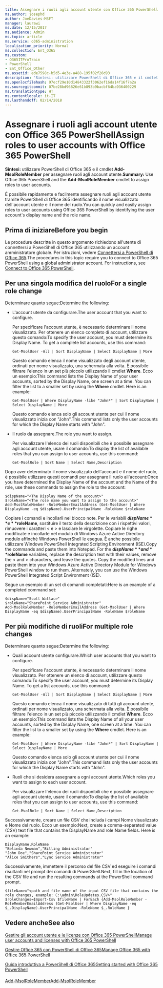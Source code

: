 ```yaml
---
title: Assegnare i ruoli agli account utente con Office 365 PowerShell
ms.author: josephd
author: JoeDavies-MSFT
manager: laurawi
ms.date: 12/15/2017
ms.audience: Admin
ms.topic: article
ms.service: o365-administration
localization_priority: Normal
ms.collection: Ent_O365
ms.custom:
- O365ITProTrain
- PowerShell
- Ent_Office_Other
ms.assetid: ede7598c-b5d5-4e3e-a488-195f02f26d93
description: 'Sintesi: utilizzare PowerShell di Office 365 e il cmdlet Add-MsolRoleMember per assegnare ruoli agli account utente.'
ms.openlocfilehash: 97ecf29e10d14843322f3062ef16da14f16f7a2a
ms.sourcegitcommit: 07be28bd96826e61b893b9bacbf64ba936400229
ms.translationtype: HT
ms.contentlocale: it-IT
ms.lasthandoff: 02/14/2018
---
```

# <a name="assign-roles-to-user-accounts-with-office-365-powershell"></a><span data-ttu-id="afd82-103">Assegnare i ruoli agli account utente con Office 365 PowerShell</span><span class="sxs-lookup"><span data-stu-id="afd82-103">Assign roles to user accounts with Office 365 PowerShell</span></span>

 <span data-ttu-id="afd82-104">**Sintesi:** utilizzare PowerShell di Office 365 e il cmdlet **Add-MsolRoleMember** per assegnare ruoli agli account utente.</span><span class="sxs-lookup"><span data-stu-id="afd82-104">**Summary:** Use Office 365 PowerShell and the **Add-MsolRoleMember** cmdlet to assign roles to user accounts.</span></span>
  
<span data-ttu-id="afd82-105">È possibile rapidamente e facilmente assegnare ruoli agli account utente tramite PowerShell di Office 365 identificando il nome visualizzato dell'account utente e il nome del ruolo.</span><span class="sxs-lookup"><span data-stu-id="afd82-105">You can quickly and easily assign roles to user accounts using Office 365 PowerShell by identifying the user account's display name and the role name.</span></span>
  
## <a name="before-you-begin"></a><span data-ttu-id="afd82-106">Prima di iniziare</span><span class="sxs-lookup"><span data-stu-id="afd82-106">Before you begin</span></span>

<span data-ttu-id="afd82-p101">Le procedure descritte in questo argomento richiedono all'utente di connettersi a PowerShell di Office 365 utilizzando un account amministratore globale. Per istruzioni, vedere [Connettersi a PowerShell di Office 365](connect-to-office-365-powershell.md).</span><span class="sxs-lookup"><span data-stu-id="afd82-p101">The procedures in this topic require you to connect to Office 365 PowerShell using a global administrator account. For instructions, see [Connect to Office 365 PowerShell](connect-to-office-365-powershell.md).</span></span>
  
## <a name="for-a-single-role-change"></a><span data-ttu-id="afd82-109">Per una singola modifica del ruolo</span><span class="sxs-lookup"><span data-stu-id="afd82-109">For a single role change</span></span>

<span data-ttu-id="afd82-110">Determinare quanto segue:</span><span class="sxs-lookup"><span data-stu-id="afd82-110">Determine the following:</span></span>
  
- <span data-ttu-id="afd82-111">L'account utente da configurare.</span><span class="sxs-lookup"><span data-stu-id="afd82-111">The user account that you want to configure.</span></span>
    
    <span data-ttu-id="afd82-p102">Per specificare l'account utente, è necessario determinare il nome visualizzato. Per ottenere un elenco completo di account, utilizzare questo comando:</span><span class="sxs-lookup"><span data-stu-id="afd82-p102">To specify the user account, you must determine its Display Name. To get a complete list accounts, use this command:</span></span>
    
  ```
  Get-MsolUser -All | Sort DisplayName | Select DisplayName | More
  ```

    <span data-ttu-id="afd82-p103">Questo comando elenca il nome visualizzato degli account utente, ordinati per nome visualizzato, una schermata alla volta. È possibile filtrare l'elenco in un set più piccolo utilizzando il cmdlet **Where**. Ecco un esempio:</span><span class="sxs-lookup"><span data-stu-id="afd82-p103">This command lists the Display Name of your user accounts, sorted by the Display Name, one screen at a time. You can filter the list to a smaller set by using the **Where** cmdlet. Here is an example:</span></span>
    
  ```
  Get-MsolUser | Where DisplayName -like "John*" | Sort DisplayName | Select DisplayName | More
  ```

    <span data-ttu-id="afd82-117">Questo comando elenca solo gli account utente per cui il nome visualizzato inizia con "John".</span><span class="sxs-lookup"><span data-stu-id="afd82-117">This command lists only the user accounts for which the Display Name starts with "John".</span></span>
    
- <span data-ttu-id="afd82-118">Il ruolo da assegnare.</span><span class="sxs-lookup"><span data-stu-id="afd82-118">The role you want to assign.</span></span>
    
    <span data-ttu-id="afd82-119">Per visualizzare l'elenco dei ruoli disponibili che è possibile assegnare agli account utente, usare il comando:</span><span class="sxs-lookup"><span data-stu-id="afd82-119">To display the list of available roles that you can assign to user accounts, use this command:</span></span>
    
  ```
  Get-MsolRole | Sort Name | Select Name,Description
  ```

<span data-ttu-id="afd82-120">Dopo aver determinato il nome visualizzato dell'account e il nome del ruolo, è possibile utilizzare questi comandi per assegnare il ruolo all'account:</span><span class="sxs-lookup"><span data-stu-id="afd82-120">Once you have determined the Display Name of the account and the Name of the role, use these commands to assign the role to the account:</span></span>
  
```
$dispName="<The Display Name of the account>"
$roleName="<The role name you want to assign to the account>"
Add-MsolRoleMember -RoleMemberEmailAddress (Get-MsolUser | Where DisplayName -eq $dispName).UserPrincipalName -RoleName $roleName
```

<span data-ttu-id="afd82-p104">Copiare i comandi e incollarli nel blocco note. Per le variabili **$dispName** e **$roleName**, sostituire il testo della descrizione con i rispettivi valori, rimuovere i caratteri \< e > e lasciare le virgolette. Copiare le righe modificate e incollarle nel modulo di Windows Azure Active Directory modulo affinché Windows PowerShell le esegua. È anche possibile utilizzare Windows PowerShell Integrated Scripting Environment (ISE).</span><span class="sxs-lookup"><span data-stu-id="afd82-p104">Copy the commands and paste them into Notepad. For the **$dispName** and **$roleName** variables, replace the description text with their values, remove the \< and > characters, and leave the quotes. Copy the modified lines and paste them into your Windows Azure Active Directory Module for Windows PowerShell window to run them. Alternately, you can use the Windows PowerShell Integrated Script Environment (ISE).</span></span>
  
<span data-ttu-id="afd82-125">Segue un esempio di un set di comandi completati:</span><span class="sxs-lookup"><span data-stu-id="afd82-125">Here is an example of a completed command set:</span></span>
  
```
$dispName="Scott Wallace"
$roleName="SharePoint Service Administrator"
Add-MsolRoleMember -RoleMemberEmailAddress (Get-MsolUser | Where DisplayName -eq $dispName).UserPrincipalName -RoleName $roleName
```

## <a name="for-multiple-role-changes"></a><span data-ttu-id="afd82-126">Per più modifiche di ruoli</span><span class="sxs-lookup"><span data-stu-id="afd82-126">For multiple role changes</span></span>

<span data-ttu-id="afd82-127">Determinare quanto segue:</span><span class="sxs-lookup"><span data-stu-id="afd82-127">Determine the following:</span></span>
  
- <span data-ttu-id="afd82-128">Quali account utente configurare.</span><span class="sxs-lookup"><span data-stu-id="afd82-128">Which user accounts that you want to configure.</span></span>
    
    <span data-ttu-id="afd82-p105">Per specificare l'account utente, è necessario determinare il nome visualizzato. Per ottenere un elenco di account, utilizzare questo comando:</span><span class="sxs-lookup"><span data-stu-id="afd82-p105">To specify the user account, you must determine its Display Name. To get a list accounts, use this command:</span></span>
    
  ```
  Get-MsolUser -All | Sort DisplayName | Select DisplayName | More
  ```

    <span data-ttu-id="afd82-p106">Questo comando elenca il nome visualizzato di tutti gli account utente, ordinati per nome visualizzato, una schermata alla volta. È possibile filtrare l'elenco in un set più piccolo utilizzando il cmdlet **Where**. Ecco un esempio:</span><span class="sxs-lookup"><span data-stu-id="afd82-p106">This command lists the Display Name of all your user accounts, sorted by the Display Name, one screen at a time. You can filter the list to a smaller set by using the **Where** cmdlet. Here is an example:</span></span>
    
  ```
  Get-MsolUser | Where DisplayName -like "John*" | Sort DisplayName | Select DisplayName | More
  ```

    <span data-ttu-id="afd82-134">Questo comando elenca solo gli account utente per cui il nome visualizzato inizia con "John".</span><span class="sxs-lookup"><span data-stu-id="afd82-134">This command lists only the user accounts for which the Display Name starts with "John".</span></span>
    
- <span data-ttu-id="afd82-135">Ruoli che si desidera assegnare a ogni account utente.</span><span class="sxs-lookup"><span data-stu-id="afd82-135">Which roles you want to assign to each user account.</span></span>
    
    <span data-ttu-id="afd82-136">Per visualizzare l'elenco dei ruoli disponibili che è possibile assegnare agli account utente, usare il comando:</span><span class="sxs-lookup"><span data-stu-id="afd82-136">To display the list of available roles that you can assign to user accounts, use this command:</span></span>
    
  ```
  Get-MsolRole | Sort Name | Select Name,Description
  ```

<span data-ttu-id="afd82-p107">Successivamente, creare un file CSV che includa i campi Nome visualizzato e Nome del ruolo. Ecco un esempio:</span><span class="sxs-lookup"><span data-stu-id="afd82-p107">Next, create a comma-separated value (CSV) text file that contains the DisplayName and role Name fields. Here is an example:</span></span>
  
```
DisplayName,RoleName
"Belinda Newman","Billing Administrator"
"John Doe","SharePoint Service Administrator"
"Alice Smithers","Lync Service Administrator"
```

<span data-ttu-id="afd82-139">Successivamente, immettere il percorso del file CSV ed eseguire i comandi risultanti nel prompt dei comandi di PowerShell.</span><span class="sxs-lookup"><span data-stu-id="afd82-139">Next, fill in the location of the CSV file and run the resulting commands at the PowerShell command prompt.</span></span>
  
```
$fileName="<path and file name of the input CSV file that contains the role changes, example: C:\admin\RoleUpdates.CSV>"
$roleChanges=Import-Csv $fileName | ForEach {Add-MsolRoleMember -RoleMemberEmailAddress (Get-MsolUser | Where DisplayName -eq $_.DisplayName).UserPrincipalName -RoleName $_.RoleName }

```

## <a name="see-also"></a><span data-ttu-id="afd82-140">Vedere anche</span><span class="sxs-lookup"><span data-stu-id="afd82-140">See also</span></span>

#### 

[<span data-ttu-id="afd82-141">Gestire gli account utente e le licenze con Office 365 PowerShell</span><span class="sxs-lookup"><span data-stu-id="afd82-141">Manage user accounts and licenses with Office 365 PowerShell</span></span>](manage-user-accounts-and-licenses-with-office-365-powershell.md)
  
[<span data-ttu-id="afd82-142">Gestire Office 365 con PowerShell di Office 365</span><span class="sxs-lookup"><span data-stu-id="afd82-142">Manage Office 365 with Office 365 PowerShell</span></span>](manage-office-365-with-office-365-powershell.md)
  
[<span data-ttu-id="afd82-143">Guida introduttiva a PowerShell di Office 365</span><span class="sxs-lookup"><span data-stu-id="afd82-143">Getting started with Office 365 PowerShell</span></span>](getting-started-with-office-365-powershell.md)
#### 

[<span data-ttu-id="afd82-144">Add-MsolRoleMember</span><span class="sxs-lookup"><span data-stu-id="afd82-144">Add-MsolRoleMember</span></span>](https://msdn.microsoft.com/library/dn194120.aspx)

